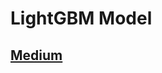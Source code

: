 # LightGBM Model
## [Medium](https://medium.com/kaveai/matemati%C4%9Fi-ve-python-uygulamas%C4%B1yla-lightgbm-hafif-gradyan-art%C4%B1rma-makinesi-18d2f12e7870)
